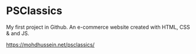 # PSClassics

My first project in Github. An e-commerce website created with HTML, CSS & and JS.

https://mohdhussein.net/psclassics/
